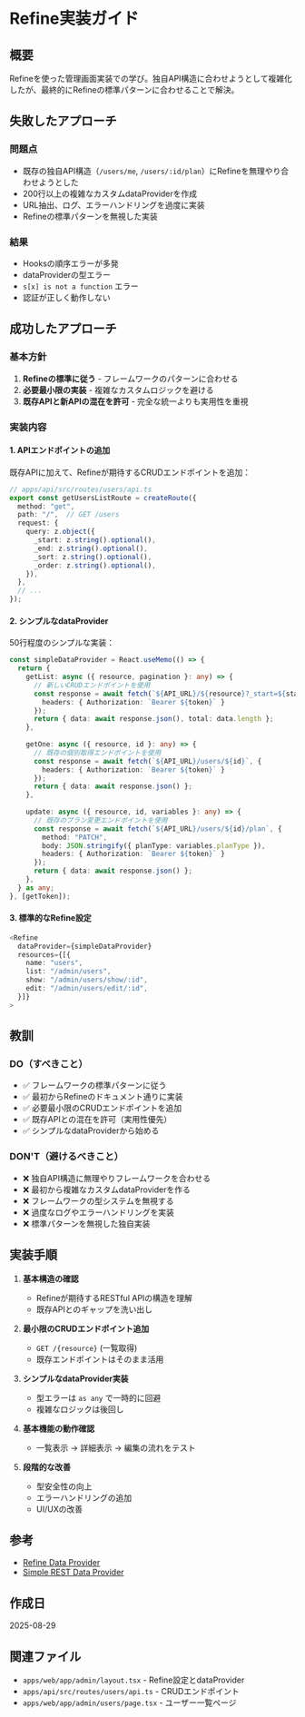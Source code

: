 # Refine実装ガイド

## 概要
Refineを使った管理画面実装での学び。独自API構造に合わせようとして複雑化したが、最終的にRefineの標準パターンに合わせることで解決。

## 失敗したアプローチ

### 問題点
- 既存の独自API構造（`/users/me`, `/users/:id/plan`）にRefineを無理やり合わせようとした
- 200行以上の複雑なカスタムdataProviderを作成
- URL抽出、ログ、エラーハンドリングを過度に実装
- Refineの標準パターンを無視した実装

### 結果
- Hooksの順序エラーが多発
- dataProviderの型エラー
- `s[x] is not a function` エラー
- 認証が正しく動作しない

## 成功したアプローチ

### 基本方針
1. **Refineの標準に従う** - フレームワークのパターンに合わせる
2. **必要最小限の実装** - 複雑なカスタムロジックを避ける
3. **既存APIと新APIの混在を許可** - 完全な統一よりも実用性を重視

### 実装内容

#### 1. APIエンドポイントの追加
既存APIに加えて、Refineが期待するCRUDエンドポイントを追加：

```typescript
// apps/api/src/routes/users/api.ts
export const getUsersListRoute = createRoute({
  method: "get",
  path: "/",  // GET /users
  request: {
    query: z.object({
      _start: z.string().optional(),
      _end: z.string().optional(),
      _sort: z.string().optional(),
      _order: z.string().optional(),
    }),
  },
  // ...
});
```

#### 2. シンプルなdataProvider
50行程度のシンプルな実装：

```typescript
const simpleDataProvider = React.useMemo(() => {
  return {
    getList: async ({ resource, pagination }: any) => {
      // 新しいCRUDエンドポイントを使用
      const response = await fetch(`${API_URL}/${resource}?_start=${start}&_end=${end}`, {
        headers: { Authorization: `Bearer ${token}` }
      });
      return { data: await response.json(), total: data.length };
    },
    
    getOne: async ({ resource, id }: any) => {
      // 既存の個別取得エンドポイントを使用
      const response = await fetch(`${API_URL}/users/${id}`, {
        headers: { Authorization: `Bearer ${token}` }
      });
      return { data: await response.json() };
    },
    
    update: async ({ resource, id, variables }: any) => {
      // 既存のプラン変更エンドポイントを使用
      const response = await fetch(`${API_URL}/users/${id}/plan`, {
        method: "PATCH",
        body: JSON.stringify({ planType: variables.planType }),
        headers: { Authorization: `Bearer ${token}` }
      });
      return { data: await response.json() };
    },
  } as any;
}, [getToken]);
```

#### 3. 標準的なRefine設定
```typescript
<Refine
  dataProvider={simpleDataProvider}
  resources={[{
    name: "users",
    list: "/admin/users",
    show: "/admin/users/show/:id", 
    edit: "/admin/users/edit/:id",
  }]}
>
```

## 教訓

### DO（すべきこと）
- ✅ フレームワークの標準パターンに従う
- ✅ 最初からRefineのドキュメント通りに実装
- ✅ 必要最小限のCRUDエンドポイントを追加
- ✅ 既存APIとの混在を許可（実用性優先）
- ✅ シンプルなdataProviderから始める

### DON'T（避けるべきこと）
- ❌ 独自API構造に無理やりフレームワークを合わせる
- ❌ 最初から複雑なカスタムdataProviderを作る
- ❌ フレームワークの型システムを無視する
- ❌ 過度なログやエラーハンドリングを実装
- ❌ 標準パターンを無視した独自実装

## 実装手順

1. **基本構造の確認**
   - Refineが期待するRESTful APIの構造を理解
   - 既存APIとのギャップを洗い出し

2. **最小限のCRUDエンドポイント追加**
   - `GET /{resource}` (一覧取得)
   - 既存エンドポイントはそのまま活用

3. **シンプルなdataProvider実装**
   - 型エラーは `as any` で一時的に回避
   - 複雑なロジックは後回し

4. **基本機能の動作確認**
   - 一覧表示 → 詳細表示 → 編集の流れをテスト

5. **段階的な改善**
   - 型安全性の向上
   - エラーハンドリングの追加
   - UI/UXの改善

## 参考
- [Refine Data Provider](https://refine.dev/docs/data/data-provider/)
- [Simple REST Data Provider](https://refine.dev/docs/packages/data-providers/simple-rest/)

## 作成日
2025-08-29

## 関連ファイル
- `apps/web/app/admin/layout.tsx` - Refine設定とdataProvider
- `apps/api/src/routes/users/api.ts` - CRUDエンドポイント
- `apps/web/app/admin/users/page.tsx` - ユーザー一覧ページ